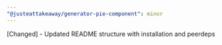 ```yaml
---
"@justeattakeaway/generator-pie-component": minor
---
```


[Changed] - Updated README structure with installation and peerdeps
